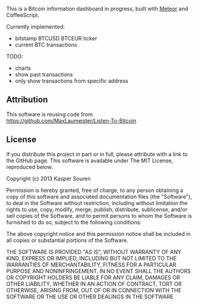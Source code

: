 

This is a Bitcoin information dashboard in progress, built with <a
href="http://meteor.com/">Meteor</a> and CoffeeScript.

Currently implemented:
* bitstamp BTCUSD BTCEUR ticker
* current BTC transactions

TODO:
* charts
* show past transactions
* only show transactions from specific address




## Attribution

This software is reusing code from https://github.com/MaxLaumeister/Listen-To-Bitcoin


## License

If you distribute this project in part or in full, please attribute
with a link to the GitHub page. This software is available under The
MIT License, reproduced below.

Copyright (c) 2013 Kasper Souren

Permission is hereby granted, free of charge, to any person obtaining
a copy of this software and associated documentation files (the
"Software"), to deal in the Software without restriction, including
without limitation the rights to use, copy, modify, merge, publish,
distribute, sublicense, and/or sell copies of the Software, and to
permit persons to whom the Software is furnished to do so, subject to
the following conditions:

The above copyright notice and this permission notice shall be
included in all copies or substantial portions of the Software.

THE SOFTWARE IS PROVIDED "AS IS", WITHOUT WARRANTY OF ANY KIND,
EXPRESS OR IMPLIED, INCLUDING BUT NOT LIMITED TO THE WARRANTIES OF
MERCHANTABILITY, FITNESS FOR A PARTICULAR PURPOSE AND
NONINFRINGEMENT. IN NO EVENT SHALL THE AUTHORS OR COPYRIGHT HOLDERS BE
LIABLE FOR ANY CLAIM, DAMAGES OR OTHER LIABILITY, WHETHER IN AN ACTION
OF CONTRACT, TORT OR OTHERWISE, ARISING FROM, OUT OF OR IN CONNECTION
WITH THE SOFTWARE OR THE USE OR OTHER DEALINGS IN THE SOFTWARE